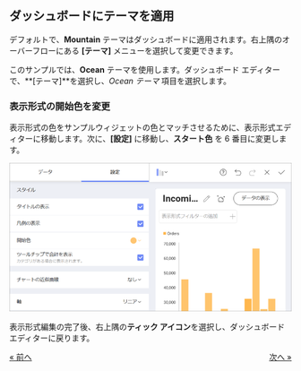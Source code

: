 ## ダッシュボードにテーマを適用

デフォルトで、**Mountain** テーマはダッシュボードに適用されます。右上隅のオーバーフローにある **[テーマ]** メニューを選択して変更できます。


このサンプルでは、**Ocean** テーマを使用します。ダッシュボード エディターで、**[テーマ]**を選択し、*Ocean テーマ* 項目を選択します。

### 表示形式の開始色を変更

表示形式の色をサンプルウィジェットの色とマッチさせるために、表示形式エディターに移動します。次に、**[設定]** に移動し、**スタート色** を 6 番目に変更します。

<img src="images/ChangingStartColor_All.png" alt="ChangingStartColor\_All" class="responsive-img"/>

表示形式編集の完了後、右上隅の**ティック アイコン**を選択し、ダッシュボード エディターに戻ります。

<style>
.previous {
    text-align: left
}

.next {
    float: right
}

</style>

<a href="applying-formatting-visualization.md" class="previous">&laquo; 前へ</a>
<a href="adding-other-visualizations.md" class="next">次へ &raquo;</a>